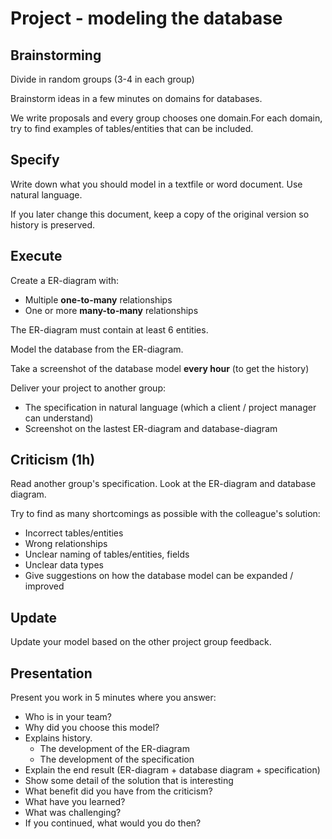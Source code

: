 # Project - modeling the database

## Brainstorming

Divide in random groups (3-4 in each group)

Brainstorm ideas in a few minutes on domains for databases. 

We write proposals and every group chooses one domain.For each domain, try to find examples of tables/entities that can be included.

## Specify 

Write down what you should model in a textfile or word document. Use natural language.

If you later change this document, keep a copy of the original version so history is preserved.

## Execute 

Create a ER-diagram with:
- Multiple **one-to-many** relationships
- One or more **many-to-many** relationships

The ER-diagram must contain at least 6 entities.

Model the database from the ER-diagram. 

Take a screenshot of the database model **every hour** (to get the history)

Deliver your project to another group:
- The specification in natural language (which a client / project manager can understand)
- Screenshot on the lastest ER-diagram and database-diagram

## Criticism (1h)

Read another group's specification. Look at the ER-diagram and database diagram.

Try to find as many shortcomings as possible with the colleague's solution:
- Incorrect tables/entities
- Wrong relationships
- Unclear naming of tables/entities, fields
- Unclear data types
- Give suggestions on how the database model can be expanded / improved

## Update 

Update your model based on the other project group feedback.

## Presentation 

Present you work in 5 minutes where you answer:
- Who is in your team?
- Why did you choose this model?
- Explains history.
    * The development of the ER-diagram
    * The development of the specification
- Explain the end result (ER-diagram + database diagram + specification)
- Show some detail of the solution that is interesting
- What benefit did you have from the criticism?
- What have you learned?
- What was challenging? 
- If you continued, what would you do then?
